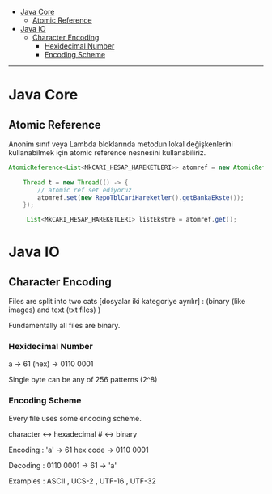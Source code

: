 



<!-- TOC -->

- [Java Core](#java-core)
    - [Atomic Reference](#atomic-reference)
- [Java IO](#java-io)
    - [Character Encoding](#character-encoding)
        - [Hexidecimal Number](#hexidecimal-number)
        - [Encoding Scheme](#encoding-scheme)

<!-- /TOC -->

---

# Java Core

## Atomic Reference

Anonim sınıf veya Lambda bloklarında metodun lokal değişkenlerini kullanabilmek için atomic reference nesnesini kullanabiliriz.

```java
AtomicReference<List<MkCARI_HESAP_HAREKETLERI>> atomref = new AtomicReference<>();
    
    Thread t = new Thread(() -> {
        // atomic ref set ediyoruz
        atomref.set(new RepoTblCariHareketler().getBankaEkste());
    });

     List<MkCARI_HESAP_HAREKETLERI> listEkstre = atomref.get();
```


# Java IO


## Character Encoding 

Files are split into two cats [dosyalar iki kategoriye ayrılır] : (binary (like images) and text (txt files) ) 

Fundamentally all files are binary.

### Hexidecimal Number 

a -> 61 (hex) -> 0110 0001

Single byte can be any of 256 patterns (2^8)

### Encoding Scheme

Every  file uses some encoding scheme.

character <-> hexadecimal # <-> binary

Encoding : 'a' -> 61 hex code -> 0110 0001

Decoding : 0110 0001 -> 61 -> 'a'

Examples : ASCII , UCS-2 , UTF-16 , UTF-32




